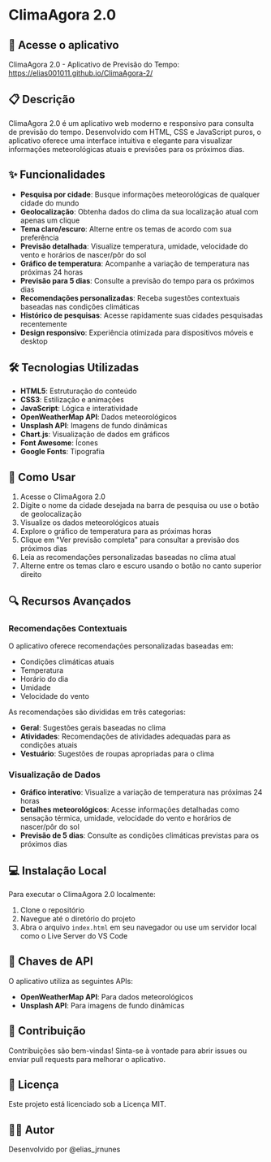 # ClimaAgora 2.0

## 📱 Acesse o aplicativo

ClimaAgora 2.0 - Aplicativo de Previsão do Tempo: https://elias001011.github.io/ClimaAgora-2/

## 📋 Descrição

ClimaAgora 2.0 é um aplicativo web moderno e responsivo para consulta de previsão do tempo. Desenvolvido com HTML, CSS e JavaScript puros, o aplicativo oferece uma interface intuitiva e elegante para visualizar informações meteorológicas atuais e previsões para os próximos dias.

## ✨ Funcionalidades

- **Pesquisa por cidade**: Busque informações meteorológicas de qualquer cidade do mundo
- **Geolocalização**: Obtenha dados do clima da sua localização atual com apenas um clique
- **Tema claro/escuro**: Alterne entre os temas de acordo com sua preferência
- **Previsão detalhada**: Visualize temperatura, umidade, velocidade do vento e horários de nascer/pôr do sol
- **Gráfico de temperatura**: Acompanhe a variação de temperatura nas próximas 24 horas
- **Previsão para 5 dias**: Consulte a previsão do tempo para os próximos dias
- **Recomendações personalizadas**: Receba sugestões contextuais baseadas nas condições climáticas
- **Histórico de pesquisas**: Acesse rapidamente suas cidades pesquisadas recentemente
- **Design responsivo**: Experiência otimizada para dispositivos móveis e desktop

## 🛠️ Tecnologias Utilizadas

- **HTML5**: Estruturação do conteúdo
- **CSS3**: Estilização e animações
- **JavaScript**: Lógica e interatividade
- **OpenWeatherMap API**: Dados meteorológicos
- **Unsplash API**: Imagens de fundo dinâmicas
- **Chart.js**: Visualização de dados em gráficos
- **Font Awesome**: Ícones
- **Google Fonts**: Tipografia

## 🚀 Como Usar

1. Acesse o ClimaAgora 2.0
2. Digite o nome da cidade desejada na barra de pesquisa ou use o botão de geolocalização
3. Visualize os dados meteorológicos atuais
4. Explore o gráfico de temperatura para as próximas horas
5. Clique em "Ver previsão completa" para consultar a previsão dos próximos dias
6. Leia as recomendações personalizadas baseadas no clima atual
7. Alterne entre os temas claro e escuro usando o botão no canto superior direito

## 🔍 Recursos Avançados

### Recomendações Contextuais

O aplicativo oferece recomendações personalizadas baseadas em:
- Condições climáticas atuais
- Temperatura
- Horário do dia
- Umidade
- Velocidade do vento

As recomendações são divididas em três categorias:
- **Geral**: Sugestões gerais baseadas no clima
- **Atividades**: Recomendações de atividades adequadas para as condições atuais
- **Vestuário**: Sugestões de roupas apropriadas para o clima

### Visualização de Dados

- **Gráfico interativo**: Visualize a variação de temperatura nas próximas 24 horas
- **Detalhes meteorológicos**: Acesse informações detalhadas como sensação térmica, umidade, velocidade do vento e horários de nascer/pôr do sol
- **Previsão de 5 dias**: Consulte as condições climáticas previstas para os próximos dias

## 💻 Instalação Local

Para executar o ClimaAgora 2.0 localmente:

1. Clone o repositório
2. Navegue até o diretório do projeto
3. Abra o arquivo `index.html` em seu navegador ou use um servidor local como o Live Server do VS Code

## 🔑 Chaves de API

O aplicativo utiliza as seguintes APIs:
- **OpenWeatherMap API**: Para dados meteorológicos
- **Unsplash API**: Para imagens de fundo dinâmicas

## 🤝 Contribuição

Contribuições são bem-vindas! Sinta-se à vontade para abrir issues ou enviar pull requests para melhorar o aplicativo.

## 📝 Licença

Este projeto está licenciado sob a Licença MIT.

## 👨‍💻 Autor

Desenvolvido por @elias_jrnunes
